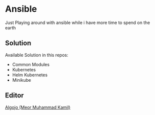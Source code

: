 # Ansible
Just Playing around with ansible while i have more time to spend on the earth

## Solution
Available Solution in this repos:
- Common Modules
- Kubernetes
- Helm Kubernetes
- Minikube

## Editor
[Algojo (Meor Muhammad Kamil)](https://www.linkedin.com/in/mk97/)
